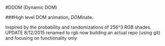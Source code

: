#DDOM (Dynamic DOM)

###High level DOM animation, *DOM*inate.

Inspired by the probability and randomizations of 256^3 RGB shades.
UPDATE 8/12/2015
  renamed to rgb
  now building an actual repo (using git) and focusing on functionality only
